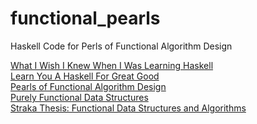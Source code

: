 # functional_pearls
Haskell Code for Perls of Functional Algorithm Design

[What I Wish I Knew When I Was Learning Haskell](http://dev.stephendiehl.com/hask/)     
[Learn You A Haskell For Great Good](http://learnyouahaskell.com/chapters)     
[Pearls of Functional Algorithm Design](http://www.clyce.net/wp-content/uploads/2013/02/Pearls-of-Functional-Algorithm-Design.pdf)     
[Purely Functional Data Structures](https://github.com/aistrate/Articles/blob/master/Haskell/Purely%20Functional%20Data%20Structures%20(Okasaki).pdf)     
[Straka Thesis: Functional Data Structures and Algorithms](http://fox.ucw.cz/papers/thesis/thesis.pdf)     
